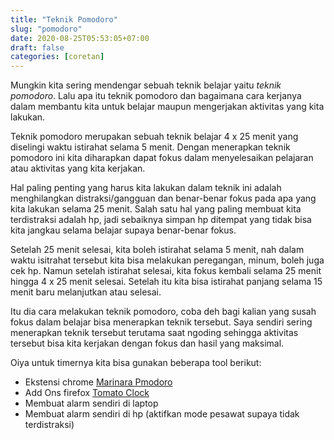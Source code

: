 ```yaml
---
title: "Teknik Pomodoro"
slug: "pomodoro"
date: 2020-08-25T05:53:05+07:00
draft: false
categories: [coretan]
---
```


Mungkin kita sering mendengar sebuah teknik belajar yaitu *teknik pomodoro*. Lalu apa itu teknik pomodoro dan bagaimana cara kerjanya dalam membantu kita untuk belajar maupun mengerjakan aktivitas yang kita lakukan.

Teknik pomodoro merupakan sebuah teknik belajar 4 x 25 menit yang diselingi waktu istirahat selama 5 menit. Dengan menerapkan teknik pomodoro ini kita diharapkan dapat fokus dalam menyelesaikan pelajaran atau aktivitas yang kita kerjakan.

Hal paling penting yang harus kita lakukan dalam teknik ini adalah menghilangkan distraksi/gangguan dan benar-benar fokus pada apa yang kita lakukan selama 25 menit. Salah satu hal yang paling membuat kita terdistraksi adalah hp, jadi sebaiknya simpan hp ditempat yang tidak bisa kita jangkau selama belajar supaya benar-benar fokus. 

Setelah 25 menit selesai, kita boleh istirahat selama 5 menit, nah dalam waktu isitrahat tersebut kita bisa melakukan peregangan, minum, boleh juga cek hp. Namun setelah istirahat selesai, kita fokus kembali selama 25 menit hingga 4 x 25 menit selesai. Setelah itu kita bisa istirahat panjang selama 15 menit baru melanjutkan atau selesai.

Itu dia cara melakukan teknik pomodoro, coba deh bagi kalian yang susah fokus dalam belajar bisa menerapkan teknik tersebut. Saya sendiri sering menerapkan teknik tersebut terutama saat ngoding sehingga aktivitas tersebut bisa kita kerjakan dengan fokus dan hasil yang maksimal.

Oiya untuk timernya kita bisa gunakan beberapa tool berikut:

* Ekstensi chrome [Marinara Pmodoro](https://chrome.google.com/webstore/detail/marinara-pomodoro%C2%AE-assist/lojgmehidjdhhbmpjfamhpkpodfcodef)
* Add Ons firefox [Tomato Clock](https://addons.mozilla.org/id/firefox/addon/tomato-clock/)
* Membuat alarm sendiri di laptop
* Membuat alarm sendiri di hp (aktifkan mode pesawat supaya tidak terdistraksi)
